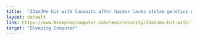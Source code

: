 ```yaml
---
title:  "23andMe hit with lawsuits after hacker leaks stolen genetics data"
layout: default
link: https://www.bleepingcomputer.com/news/security/23andme-hit-with-lawsuits-after-hacker-leaks-stolen-genetics-data/
target: "Bleeping Computer"
---
```

